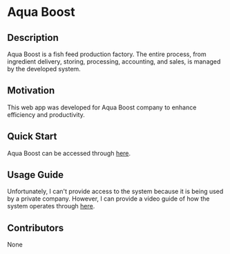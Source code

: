 # Aqua Boost

## Description
Aqua Boost is a fish feed production factory. The entire process, from ingredient delivery, storing, processing, accounting, and sales, is managed by the developed system.

## Motivation
This web app was developed for Aqua Boost company to enhance efficiency and productivity.

## Quick Start
Aqua Boost can be accessed through [here](https://aqua-boost.web.app/).

## Usage Guide
Unfortunately, I can't provide access to the system because it is being used by a private company. However, I can provide a video guide of how the system operates through [here](www.vidoelinkaquaboost.come).

## Contributors
None
